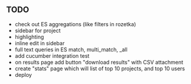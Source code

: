 ## TODO
* check out ES aggregations (like filters in rozetka)
* sidebar for project
* highlighting
* inline edit in sidebar
* full text queries in ES match, multi_match, _all
* add cucumber integration test
* on results page add button "download results" with CSV attachment
* create "stats" page which will list of top 10 projects, and top 10 users
* deploy
